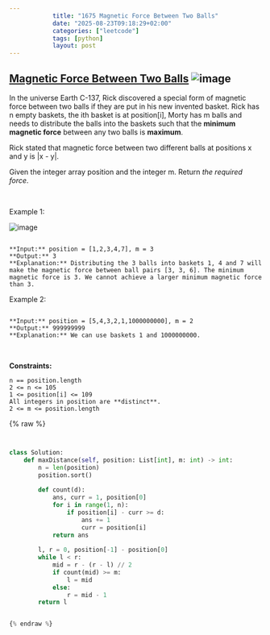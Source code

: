 ```yaml
---
            title: "1675 Magnetic Force Between Two Balls"
            date: "2025-08-23T09:18:29+02:00"
            categories: ["leetcode"]
            tags: [python]
            layout: post
---
```

            
## [Magnetic Force Between Two Balls](https://leetcode.com/problems/magnetic-force-between-two-balls) ![image](https://img.shields.io/badge/Difficulty-Medium-orange)

In the universe Earth C-137, Rick discovered a special form of magnetic force between two balls if they are put in his new invented basket. Rick has n empty baskets, the ith basket is at position[i], Morty has m balls and needs to distribute the balls into the baskets such that the **minimum magnetic force** between any two balls is **maximum**.

Rick stated that magnetic force between two different balls at positions x and y is |x - y|.

Given the integer array position and the integer m. Return *the required force*.

 

Example 1:

![image](https://assets.leetcode.com/uploads/2020/08/11/q3v1.jpg)
```

**Input:** position = [1,2,3,4,7], m = 3
**Output:** 3
**Explanation:** Distributing the 3 balls into baskets 1, 4 and 7 will make the magnetic force between ball pairs [3, 3, 6]. The minimum magnetic force is 3. We cannot achieve a larger minimum magnetic force than 3.

```

Example 2:

```

**Input:** position = [5,4,3,2,1,1000000000], m = 2
**Output:** 999999999
**Explanation:** We can use baskets 1 and 1000000000.

```

 

**Constraints:**

	n == position.length
	2 <= n <= 105
	1 <= position[i] <= 109
	All integers in position are **distinct**.
	2 <= m <= position.length

{% raw %}


```python


class Solution:
    def maxDistance(self, position: List[int], m: int) -> int:
        n = len(position)
        position.sort()
        
        def count(d):
            ans, curr = 1, position[0]
            for i in range(1, n):
                if position[i] - curr >= d:
                    ans += 1
                    curr = position[i]
            return ans
        
        l, r = 0, position[-1] - position[0]
        while l < r:
            mid = r - (r - l) // 2
            if count(mid) >= m:
                l = mid
            else:
                r = mid - 1
        return l


{% endraw %}
```
